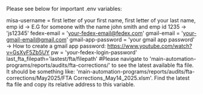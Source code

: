 Please see below for important .env variables:

misa-username =  first letter of your first name, first letter of your last name, emp id -> E.G for someone with the name john smith and emp id 1235 -> 'js12345'
fedex-email = 'your-fedex-email@fedex.com'
gmail-email = 'your-gmail-email@gmail.com'
gmail-app-password = 'your gmail app password' -> How to create a gmail app password: https://www.youtube.com/watch?v=GsXyF5Zb5UY
pw = 'your-fedex-login-password'
last_fta_filepath='lastest/fta/filepath' #Please navigate to 'main-automation-programs/reports/audits/fta-corrections/' to see the latest available fta file. It should be something like: 'main-automation-programs/reports/audits/fta-corrections/May2025/FTA Corrections_May14_2025.xlsm'. Find the latest fta file and copy its relative address to this variable.